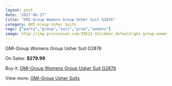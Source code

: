 ```yaml
---
layout: post
date: '2017-06-27'
title: "GMI-Group Womens Group Usher Suit G2876"
category: GMI-Group Usher Suits
tags: ["party","group","suit","prom","womens"]
image: http://img.princessan.com/39512-thickbox_default/gmi-group-womens-group-usher-suit-g2876.jpg
---
```

GMI-Group Womens Group Usher Suit G2876

On Sales: **$279.99**
<a href="https://www.princessan.com/en/18387-gmi-group-womens-group-usher-suit-g2876.html"><amp-img layout="responsive" width="600" height="600" src="//img.princessan.com/39512-thickbox_default/gmi-group-womens-group-usher-suit-g2876.jpg" alt="GMI-Group Womens Group Usher Suit G2876 0" /></a>

Buy it: [GMI-Group Womens Group Usher Suit G2876](https://www.princessan.com/en/18387-gmi-group-womens-group-usher-suit-g2876.html "GMI-Group Womens Group Usher Suit G2876")

View more: [GMI-Group Usher Suits](https://www.princessan.com/en/167- "GMI-Group Usher Suits")